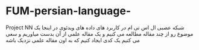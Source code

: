 # FUM-persian-language-
Project NN
شبکه عصبی ال اس تی ام در کاربرد های داده های ویدئوی
در اینجا یک موضوع رو از چند مقاله مطالعه می کنیم و یک مقاله علمی از آن بدست میاوریم و سعی می کنیم یک کدی ایجاد کنیم که به اون مقاله علمی نزدیک باشه
